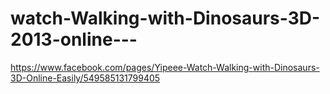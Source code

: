 watch-Walking-with-Dinosaurs-3D-2013-online---
==============================================

https://www.facebook.com/pages/Yipeee-Watch-Walking-with-Dinosaurs-3D-Online-Easily/549585131799405
